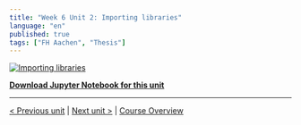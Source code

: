 ```yaml
---
title: "Week 6 Unit 2: Importing libraries"
language: "en"
published: true
tags: ["FH Aachen", "Thesis"]
---
```


[![Importing libraries](https://img.youtube.com/vi/ZusnPbkz7UE/hqdefault.jpg)](https://youtu.be/ZusnPbkz7UE)

[**Download Jupyter Notebook for this unit**](files/Week_6_Unit_2_importlibraries_notebook.ipynb)

---

[< Previous unit](/teaching/python-mooc/week6_unit2_selftest) | [Next unit >](/teaching/python-mooc/week6_unit1_selftest) |
[Course Overview](/teaching/python-mooc)